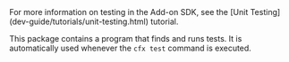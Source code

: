 <!-- This Source Code Form is subject to the terms of the Mozilla Public
   - License, v. 2.0. If a copy of the MPL was not distributed with this
   - file, You can obtain one at http://mozilla.org/MPL/2.0/. -->

<span class="aside">
For more information on testing in the Add-on SDK, see the
[Unit Testing](dev-guide/tutorials/unit-testing.html)
tutorial.
</span>

This package contains a program that finds and runs tests. It is
automatically used whenever the `cfx test` command is executed.
